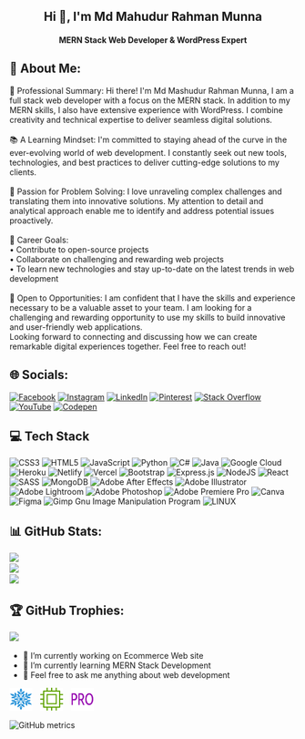 <h2 align="center">Hi 👋, I'm Md Mahudur Rahman Munna</h2>
<h4 align="center">MERN Stack Web Developer & WordPress Expert</h4>

<h2>💫 About Me:</h2>

💼 Professional Summary: Hi there! I'm Md Mashudur Rahman Munna, I am a full stack web developer with a focus on the MERN stack. In addition to my MERN skills, I also have extensive experience with WordPress. I combine creativity and technical expertise to deliver seamless digital solutions.<br><br>📚 A Learning Mindset: I'm committed to staying ahead of the curve in the ever-evolving world of web development. I constantly seek out new tools, technologies, and best practices to deliver cutting-edge solutions to my clients.<br><br>🧩 Passion for Problem Solving: I love unraveling complex challenges and translating them into innovative solutions. My attention to detail and analytical approach enable me to identify and address potential issues proactively.<br><br>🎯 Career Goals:<br> • Contribute to open-source projects<br> • Collaborate on challenging and rewarding web projects<br> • To learn new technologies and stay up-to-date on the latest trends in web development<br><br>🌟 Open to Opportunities: I am confident that I have the skills and experience necessary to be a valuable asset to your team. I am looking for a challenging and rewarding opportunity to use my skills to build innovative and user-friendly web applications.<br>Looking forward to connecting and discussing how we can create remarkable digital experiences together. Feel free to reach out!

<h2>🌐 Socials:</h2>


[![Facebook](https://img.shields.io/badge/Facebook-%231877F2.svg?logo=Facebook&logoColor=white)](https://facebook.com/MRMMunna3438) [![Instagram](https://img.shields.io/badge/Instagram-%23E4405F.svg?logo=Instagram&logoColor=white)](https://instagram.com/mdmashudurrahmanmunna) [![LinkedIn](https://img.shields.io/badge/LinkedIn-%230077B5.svg?logo=linkedin&logoColor=white)](https://linkedin.com/in/mashudur-rahman-munna-0016a6230) [![Pinterest](https://img.shields.io/badge/Pinterest-%23E60023.svg?logo=Pinterest&logoColor=white)](https://pinterest.com/mdmashudurrahman) [![Stack Overflow](https://img.shields.io/badge/-Stackoverflow-FE7A16?logo=stack-overflow&logoColor=white)](https://stackoverflow.com/users/17536688) [![YouTube](https://img.shields.io/badge/YouTube-%23FF0000.svg?logo=YouTube&logoColor=white)](https://youtube.com/@UCQhRVdqtES0U9SjhKbeSEMw) [![Codepen](https://img.shields.io/badge/Codepen-000000?style=for-the-badge&logo=codepen&logoColor=white)](https://codepen.io/Mrm-munna) 

<h2>💻 Tech Stack</h2>


![CSS3](https://img.shields.io/badge/css3-%231572B6.svg?style=for-the-badge&logo=css3&logoColor=white) ![HTML5](https://img.shields.io/badge/html5-%23E34F26.svg?style=for-the-badge&logo=html5&logoColor=white) ![JavaScript](https://img.shields.io/badge/javascript-%23323330.svg?style=for-the-badge&logo=javascript&logoColor=%23F7DF1E) ![Python](https://img.shields.io/badge/python-3670A0?style=for-the-badge&logo=python&logoColor=ffdd54) ![C#](https://img.shields.io/badge/c%23-%23239120.svg?style=for-the-badge&logo=c-sharp&logoColor=white) ![Java](https://img.shields.io/badge/java-%23ED8B00.svg?style=for-the-badge&logo=java&logoColor=white) ![Google Cloud](https://img.shields.io/badge/Google%20Cloud-%234285F4.svg?style=for-the-badge&logo=google-cloud&logoColor=white) ![Heroku](https://img.shields.io/badge/heroku-%23430098.svg?style=for-the-badge&logo=heroku&logoColor=white) ![Netlify](https://img.shields.io/badge/netlify-%23000000.svg?style=for-the-badge&logo=netlify&logoColor=#00C7B7) ![Vercel](https://img.shields.io/badge/vercel-%23000000.svg?style=for-the-badge&logo=vercel&logoColor=white) ![Bootstrap](https://img.shields.io/badge/bootstrap-%23563D7C.svg?style=for-the-badge&logo=bootstrap&logoColor=white) ![Express.js](https://img.shields.io/badge/express.js-%23404d59.svg?style=for-the-badge&logo=express&logoColor=%2361DAFB) ![NodeJS](https://img.shields.io/badge/node.js-6DA55F?style=for-the-badge&logo=node.js&logoColor=white) ![React](https://img.shields.io/badge/react-%2320232a.svg?style=for-the-badge&logo=react&logoColor=%2361DAFB) ![SASS](https://img.shields.io/badge/SASS-hotpink.svg?style=for-the-badge&logo=SASS&logoColor=white) ![MongoDB](https://img.shields.io/badge/MongoDB-%234ea94b.svg?style=for-the-badge&logo=mongodb&logoColor=white) ![Adobe After Effects](https://img.shields.io/badge/Adobe%20After%20Effects-9999FF.svg?style=for-the-badge&logo=Adobe%20After%20Effects&logoColor=white) ![Adobe Illustrator](https://img.shields.io/badge/adobeillustrator-%23FF9A00.svg?style=for-the-badge&logo=adobeillustrator&logoColor=white) ![Adobe Lightroom](https://img.shields.io/badge/Adobe%20Lightroom-31A8FF.svg?style=for-the-badge&logo=Adobe%20Lightroom&logoColor=white) ![Adobe Photoshop](https://img.shields.io/badge/adobephotoshop-%2331A8FF.svg?style=for-the-badge&logo=adobephotoshop&logoColor=white) ![Adobe Premiere Pro](https://img.shields.io/badge/Adobe%20Premiere%20Pro-9999FF.svg?style=for-the-badge&logo=Adobe%20Premiere%20Pro&logoColor=white) ![Canva](https://img.shields.io/badge/Canva-%2300C4CC.svg?style=for-the-badge&logo=Canva&logoColor=white) 	![Figma](https://img.shields.io/badge/figma-%23F24E1E.svg?style=for-the-badge&logo=figma&logoColor=white) ![Gimp Gnu Image Manipulation Program](https://img.shields.io/badge/Gimp-657D8B?style=for-the-badge&logo=gimp&logoColor=FFFFFF) ![LINUX](https://img.shields.io/badge/Linux-FCC624?style=for-the-badge&logo=linux&logoColor=black)

<h2>📊 GitHub Stats:</h2>


![](https://github-readme-stats.vercel.app/api?username=munna3438&theme=dark&hide_border=false&include_all_commits=false&count_private=false)<br/>
![](https://github-readme-streak-stats.herokuapp.com/?user=munna3438&theme=dark&hide_border=false)<br/>
![](https://github-readme-stats.vercel.app/api/top-langs/?username=munna3438&theme=dark&hide_border=false&include_all_commits=false&count_private=false&layout=compact)

<h2>🏆 GitHub Trophies:</h2>


![](https://github-profile-trophy.vercel.app/?username=munna3438&theme=radical&no-frame=false&no-bg=false&margin-w=4)


- 🔭 I’m currently working on Ecommerce Web site 
- 🌱 I’m currently learning MERN Stack Development 
- 💬 Feel free to ask me anything about web development 

<a href='https://archiveprogram.github.com/'><img src='https://raw.githubusercontent.com/acervenky/animated-github-badges/master/assets/acbadge.gif' width='40' height='40'></a> <a href='https://docs.github.com/en/developers'><img src='https://raw.githubusercontent.com/acervenky/animated-github-badges/master/assets/devbadge.gif' width='40' height='40'></a> <a href='https://github.com/pricing'><img src='https://raw.githubusercontent.com/acervenky/animated-github-badges/master/assets/pro.gif' width='40' height='40'></a> 

![GitHub metrics](https://metrics.lecoq.io/munna3438)  



